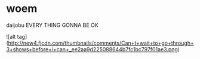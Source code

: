 # woem
daijobu
EVERY THING GONNA BE OK

![alt tag] (http://new4.fjcdn.com/thumbnails/comments/Can+t+wait+to+go+through+3+shows+before+i+can+_ee2aa9d225088644b7fc1bc797f01ae3.png)
